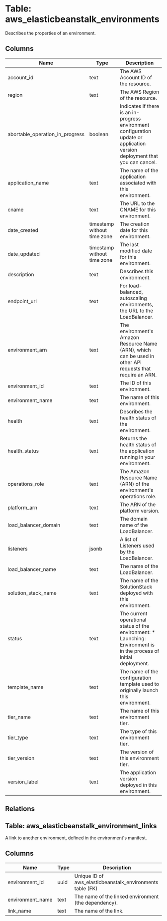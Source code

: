 
# Table: aws_elasticbeanstalk_environments
Describes the properties of an environment.
## Columns
| Name        | Type           | Description  |
| ------------- | ------------- | -----  |
|account_id|text|The AWS Account ID of the resource.|
|region|text|The AWS Region of the resource.|
|abortable_operation_in_progress|boolean|Indicates if there is an in-progress environment configuration update or application version deployment that you can cancel.|
|application_name|text|The name of the application associated with this environment.|
|cname|text|The URL to the CNAME for this environment.|
|date_created|timestamp without time zone|The creation date for this environment.|
|date_updated|timestamp without time zone|The last modified date for this environment.|
|description|text|Describes this environment.|
|endpoint_url|text|For load-balanced, autoscaling environments, the URL to the LoadBalancer.|
|environment_arn|text|The environment's Amazon Resource Name (ARN), which can be used in other API requests that require an ARN.|
|environment_id|text|The ID of this environment.|
|environment_name|text|The name of this environment.|
|health|text|Describes the health status of the environment.|
|health_status|text|Returns the health status of the application running in your environment.|
|operations_role|text|The Amazon Resource Name (ARN) of the environment's operations role.|
|platform_arn|text|The ARN of the platform version.|
|load_balancer_domain|text|The domain name of the LoadBalancer.|
|listeners|jsonb|A list of Listeners used by the LoadBalancer.|
|load_balancer_name|text|The name of the LoadBalancer.|
|solution_stack_name|text|The name of the SolutionStack deployed with this environment.|
|status|text|The current operational status of the environment:  * Launching: Environment is in the process of initial deployment.|
|template_name|text|The name of the configuration template used to originally launch this environment.|
|tier_name|text|The name of this environment tier.|
|tier_type|text|The type of this environment tier.|
|tier_version|text|The version of this environment tier.|
|version_label|text|The application version deployed in this environment.|
## Relations
## Table: aws_elasticbeanstalk_environment_links
A link to another environment, defined in the environment's manifest.
## Columns
| Name        | Type           | Description  |
| ------------- | ------------- | -----  |
|environment_id|uuid|Unique ID of aws_elasticbeanstalk_environments table (FK)|
|environment_name|text|The name of the linked environment (the dependency).|
|link_name|text|The name of the link.|
